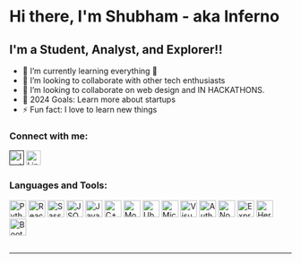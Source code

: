 
<link rel="stylesheet" href="https://cdn.jsdelivr.net/gh/devicons/devicon@v2.15.1/devicon.min.css">

# Hi there, I'm Shubham - aka Inferno 

## I'm a Student, Analyst, and Explorer!!

- 🌱 I’m currently learning everything 🤣
- 👯 I’m looking to collaborate with other tech enthusiasts 
- 💞️ I’m looking to collaborate on web design and IN HACKATHONS.
- 🥅 2024 Goals: Learn more about startups
- ⚡ Fun fact: I love to learn new things

### Connect with me:


[<img src="https://edent.github.io/SuperTinyIcons/images/svg/instagram.svg" width="26px" title="Instagram" />]()
[<img src="https://edent.github.io/SuperTinyIcons/images/svg/linkedin.svg" width="26px" title="LinkedIn" />]([www.linkedin.com/in/shubham-joshi-840a1b1ba](https://www.linkedin.com/in/shubham-joshi-840a1b1ba/))



### Languages and Tools:

<img src="https://edent.github.io/SuperTinyIcons/images/svg/python.svg" width="30px" title="Python" /> <img src="https://edent.github.io/SuperTinyIcons/images/svg/react.svg" width="30" title="React" /> <img src="https://edent.github.io/SuperTinyIcons/images/svg/sass.svg" width="30" title="Sass" /> <img src="https://edent.github.io/SuperTinyIcons/images/svg/json.svg" width="30" title="JSON" /> <img src="https://edent.github.io/SuperTinyIcons/images/svg/javascript.svg" width="30" title="JavaScript" /> <img src="https://edent.github.io/SuperTinyIcons/images/svg/cplusplus.svg" width="30" title="C++"/> <img src="https://cdn.jsdelivr.net/gh/devicons/devicon/icons/mongodb/mongodb-original-wordmark.svg" width="30" title="MongoDB" /> <img src="https://edent.github.io/SuperTinyIcons/images/svg/ubuntu.svg" width="30" title="Ubuntu" /> <img src="https://edent.github.io/SuperTinyIcons/images/svg/windows.svg" width="30" title="Microsoft Windows" /> <img src="https://edent.github.io/SuperTinyIcons/images/svg/visualstudiocode.svg" width="30" title="Visual Studio Code" /> <img src="https://edent.github.io/SuperTinyIcons/images/svg/auth0.svg" width="30" title="Auth0" /> <img src="https://cdn.jsdelivr.net/gh/devicons/devicon/icons/nodejs/nodejs-original.svg" width="30" title="Nodejs" /> <img src="https://cdn.jsdelivr.net/gh/devicons/devicon/icons/express/express-original-wordmark.svg" width="30" title="Express" /> <img src="https://cdn.jsdelivr.net/gh/devicons/devicon/icons/heroku/heroku-plain-wordmark.svg" width="30" title="Heroku" /> <img src="https://cdn.jsdelivr.net/gh/devicons/devicon/icons/bootstrap/bootstrap-original.svg" width="30" title="Bootstrap" />
<br />
<br />

---
<!---
![Mohammad's GitHub stats](https://github-readme-stats.vercel.app/api?username=MAX-786) 
---
[![@max786's Holopin board](https://holopin.me/max786)](https://holopin.io/@max786)
MAX-786/MAX-786 is a ✨ special ✨ repository because its `README.md` (this file) appears on your GitHub profile.
You can click the Preview link to take a look at your changes.
--->
